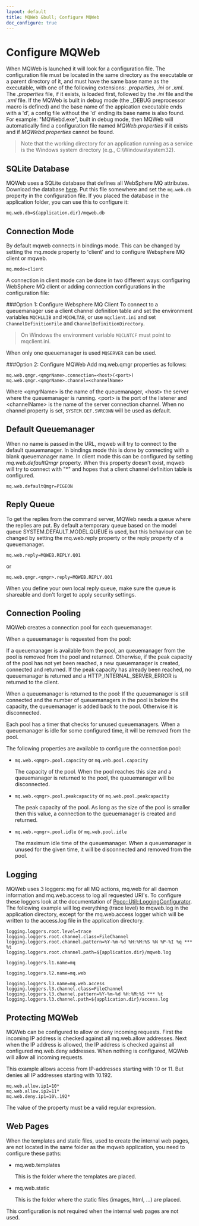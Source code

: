 ```yaml
---
layout: default
title: MQWeb &bull; Configure MQWeb
doc_configure: true
---
```


Configure MQWeb
===============
When MQWeb is launched it will look for a configuration file. The configuration 
file must be located in the same directory as the executable or a parent 
directory of it, and must have the same base name as the executable, with one 
of the following extensions: *.properties*, *.ini* or *.xml*. The *.properties* 
file, if it exists, is loaded first, followed by the *.ini* file and the *.xml* 
file. If the MQWeb is built in debug mode (the _DEBUG preprocessor macro is 
defined) and the base name of the appication executable ends with a 'd', a 
config file without the 'd' ending its base name is also found. For example: 
"MQWebd.exe", built in debug mode, then MQWeb will automatically find a 
configuration file named *MQWeb.properties* if it exists and if 
*MQWebd.properties* cannot be found.

> Note that the working directory for an application running as a service is 
> the Windows system directory (e.g., C:\Windows\system32).

SQLite Database
---------------
MQWeb uses a SQLite database that defines all WebSphere MQ attributes.
Download the database [here](http://mqweb.org/files/mqweb.db). 
Put this file somewhere and set the `mq.web.db` property in the configuration file. 
If you placed the database in the application folder, you can use this to 
configure it:

    mq.web.db=${application.dir}/mqweb.db
    
Connection Mode
---------------
By default mqweb connects in bindings mode. This can be changed by setting the 
mq.mode property to 'client' and to configure Websphere MQ client or mqweb.

    mq.mode=client 

A connection in client mode can be done in two different ways: configuring
WebSphere MQ client or adding connection configurations in the configuration 
file:

###Option 1: Configure Websphere MQ Client
To connect to a queuemanager use a client channel definition table and set the 
environment variables `MQCHLLIB` and `MQCHLTAB`, or use `mqclient.ini` and set 
`ChannelDefinitionFile` and `ChannelDefinitionDirectory`.

> On Windows the environment variable `MQCLNTCF` must point to mqclient.ini. 

When only one queuemanager is used `MQSERVER` can be used.

###Option 2: Configure MQWeb
Add mq.web.qmgr properties as follows:

    mq.web.qmgr.<qmgrName>.connection=<host>(<port>)
    mq.web.qmgr.<qmgrName>.channel=<channelName>

Where &lt;qmgrName&gt; is the name of the queuemanager, &lt;host&gt; the server where
the queuemanager is running. &lt;port&gt; is the port of the listener and
&lt;channelName&gt; is the name of the server connection channel. When no channel
property is set, `SYSTEM.DEF.SVRCONN` will be used as default.

Default Queuemanager
--------------------
When no name is passed in the URL, mqweb will try to connect to the default
queuemanager. In bindings mode this is done by connecting with a blank
queuemanager name. In client mode this can be configured by setting
*mq.web.defaultQmgr* property. When this property doesn't exist, mqweb will 
try to connect with "*" and hopes that a client channel definition table 
is configured.

    mq.web.defaultQmgr=PIGEON

Reply Queue
-----------
To get the replies from the command server, MQWeb needs a queue where the replies
are put. By default a temporary queue based on the model queue 
SYSTEM.DEFAULT.MODEL.QUEUE is used, but this behaviour can be changed by setting 
the mq.web.reply property or the reply property of a queuemanager.

    mq.web.reply=MQWEB.REPLY.Q01

or

    mq.web.qmgr.<qmgr>.reply=MQWEB.REPLY.Q01

When you define your own local reply queue, make sure the queue is shareable and
don't forget to apply security settings.

Connection Pooling
------------------

MQWeb creates a connection pool for each queuemanager.

When a queuemanager is requested from the pool:

If a queuemanager is available from the pool, an queuemanager from the pool is 
removed from the pool and returned. Otherwise, if the peak capacity of the pool 
has not yet been reached, a new queuemanager is created, connected and returned.
If the peak capacity has already been reached, no queuemanager is returned
and a HTTP_INTERNAL_SERVER_ERROR is returned to the client.

When a queuemanager is returned to the pool: If the queuemanager is still 
connected and the number of queuemanagers in the pool is below the capacity, 
the queuemanager is added back to the pool. Otherwise it is disconnected.

Each pool has a timer that checks for unused queuemanagers. When a queuemanager
is idle for some configured time, it will be removed from the pool.

The following properties are available to configure the connection pool:

+ `mq.web.<qmgr>.pool.capacity` or `mq.web.pool.capacity`

  The capacity of the pool. When the pool reaches this size and a queuemanager
  is returned to the pool, the queuemanager will be disconnected.

+ `mq.web.<qmgr>.pool.peakcapacity` or `mq.web.pool.peakcapacity`

  The peak capacity of the pool. As long as the size of the pool is smaller
  then this value, a connection to the queuemanager is created and returned.

+ `mq.web.<qmgr>.pool.idle` or `mq.web.pool.idle` 

  The maximum idle time of the queuemanager. When a queuemanager is unused
  for the given time, it will be disconnected and removed from the pool.

Logging
-------

MQWeb uses 3 loggers: mq for all MQ actions, mq.web for all daemon information and mq.web.access to log all requested URI's.
To configure these loggers look at the documentation of [Poco::Util::LoggingConfigurator](http://pocoproject.org/docs/Poco.Util.LoggingConfigurator.html).
The following example will log everything (trace level) to mqweb.log in the application directory, except for the mq.web.access logger
which will be written to the access.log file in the application directory.

    logging.loggers.root.level=trace
    logging.loggers.root.channel.class=FileChannel
    logging.loggers.root.channel.pattern=%Y-%m-%d %H:%M:%S %N %P-%I %q *** %t
    logging.loggers.root.channel.path=${application.dir}/mqweb.log
    
    logging.loggers.l1.name=mq
    
    logging.loggers.l2.name=mq.web
    
    logging.loggers.l3.name=mq.web.access
    logging.loggers.l3.channel.class=FileChannel
    logging.loggers.l3.channel.pattern=%Y-%m-%d %H:%M:%S *** %t
    logging.loggers.l3.channel.path=${application.dir}/access.log

Protecting MQWeb
----------------

MQWeb can be configured to allow or deny incoming requests. First the incoming
IP address is checked against all mq.web.allow addresses. Next when the IP
address is allowed, the IP address is checked against all configured mq.web.deny
addresses. When nothing is configured, MQWeb will allow all incoming requests.

This example allows access from IP-addresses starting with 10 or 11. But denies
all IP addresses starting with 10.192.

    mq.web.allow.ip1=10*
    mq.web.allow.ip2=11*
    mq.web.deny.ip1=10\.192*

The value of the property must be a valid regular expression.

Web Pages
---------
When the templates and static files, used to create the internal
web pages, are not located in the same folder as the mqweb application, you need
to configure these paths:

+ mq.web.templates

  This is the folder where the templates are placed.

+ mq.web.static

  This is the folder where the static files (images, html, ...) are placed.

This configuration is not required when the internal web pages are not used.
